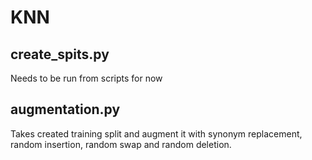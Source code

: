 
# KNN

## create_spits.py
Needs to be run from scripts for now

## augmentation.py
Takes created training split and augment it with synonym replacement, random insertion, random swap and random deletion.

